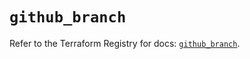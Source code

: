 # `github_branch`

Refer to the Terraform Registry for docs: [`github_branch`](https://registry.terraform.io/providers/integrations/github/6.2.3/docs/resources/branch).
